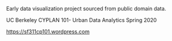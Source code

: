 Early data visualization project sourced from public domain data.

UC Berkeley CYPLAN 101- Urban Data Analytics Spring 2020

https://sf311cp101.wordpress.com
